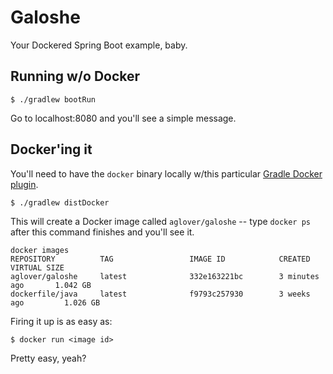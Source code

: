 # Galoshe

Your Dockered Spring Boot example, baby.
 
## Running w/o Docker

```
$ ./gradlew bootRun
```

Go to localhost:8080 and you'll see a simple message. 

## Docker'ing it

You'll need to have the `docker` binary locally w/this particular [Gradle Docker plugin](https://github.com/Transmode/gradle-docker).

```
$ ./gradlew distDocker
```

This will create a Docker image called `aglover/galoshe` -- type `docker ps` after this command finishes and you'll see it.
 
```
docker images
REPOSITORY          TAG                 IMAGE ID            CREATED             VIRTUAL SIZE
aglover/galoshe     latest              332e163221bc        3 minutes ago       1.042 GB
dockerfile/java     latest              f9793c257930        3 weeks ago         1.026 GB
```

Firing it up is as easy as:

```
$ docker run <image id>
```

Pretty easy, yeah?